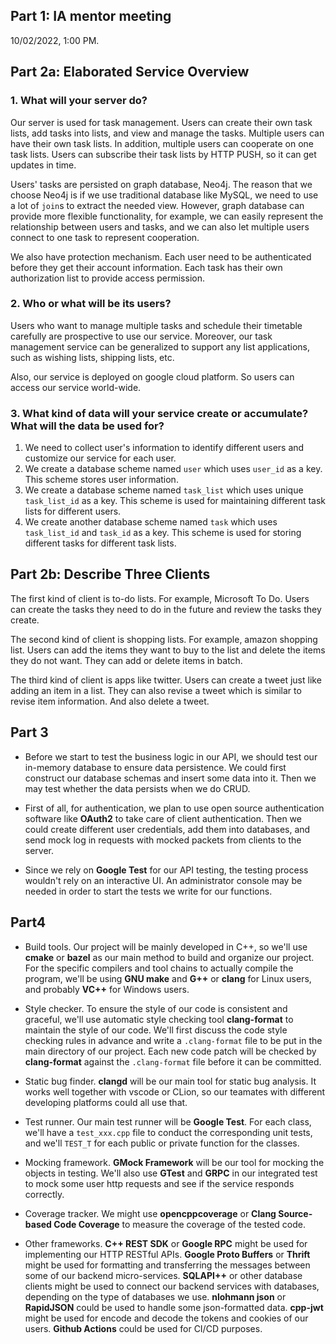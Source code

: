 ## Part 1: IA mentor meeting

10/02/2022, 1:00 PM.

## Part 2a: Elaborated Service Overview

### 1. What will your server do?

Our server is used for task management. Users can create their own task lists, add tasks into lists, and view and manage the tasks. Multiple users can have their own task lists. In addition, multiple users can cooperate on one task lists. Users can subscribe their task lists by HTTP PUSH, so it can get updates in time. 

Users' tasks are persisted on graph database, Neo4j. The reason that we choose Neo4j is if we use traditional database like MySQL, we need to use a lot of `join`s to extract the needed view. However, graph database can provide more flexible functionality, for example, we can easily represent the relationship between users and tasks, and we can also let multiple users connect to one task to represent cooperation.

We also have protection mechanism. Each user need to be authenticated before they get their account information. Each task has their own authorization list to provide access permission.

### 2. Who or what will be its users?

Users who want to manage multiple tasks and schedule their timetable carefully are prospective to use our service. Moreover, our task management service can be generalized to support any list applications, such as wishing lists, shipping lists, etc.

Also, our service is deployed on google cloud platform. So users can access our service world-wide.

### 3. What kind of data will your service create or accumulate? What will the data be used for?

1) We need to collect user's information to identify different users and customize our service for each user.
2) We create a database scheme named `user` which uses `user_id` as a key. This scheme stores user information.
3) We create a database scheme named `task_list` which uses unique `task_list_id` as a key. This scheme is used for maintaining different task lists for different users.
4) We create another database scheme named `task` which uses `task_list_id` and `task_id` as a key. This scheme is used for storing different tasks for different task lists.

## Part 2b: Describe Three Clients

The first kind of client is to-do lists. For example, Microsoft To Do. Users can create the tasks they need to do in the future and review the tasks they create.

The second kind of client is shopping lists. For example, amazon shopping list. Users can add the items they want to buy to the list and delete the items they do not want. They can add or delete items in batch.

The third kind of client is apps like twitter. Users can create a tweet just like adding an item in a list. They can also revise a tweet which is similar to revise item information. And also delete a tweet.

## Part 3

- Before we start to test the business logic in our API, we should test our in-memory database to ensure data persistence. We could first construct our database schemas and insert some data into it. Then we may test whether the data persists when we do CRUD. 

- First of all, for authentication, we plan to use open source authentication software like **OAuth2** to take care of client authentication. Then we could create different user credentials, add them into databases, and send mock log in requests with mocked packets from clients to the server.

- Since we rely on **Google Test** for our API testing, the testing process wouldn't rely on an interactive UI. An administrator console may be needed in order to start the tests we write for our functions.

## Part4

- Build tools. Our project will be mainly developed in C++, so we'll use **cmake** or **bazel**
as our main method to build and organize our project. For the specific compilers and tool chains
to actually compile the program, we'll be using **GNU make** and **G++** or **clang** for Linux users,
and probably **VC++** for Windows users.

- Style checker. To ensure the style of our code is consistent and graceful, we'll use automatic
style checking tool **clang-format** to maintain the style of our code. We'll first discuss the
code style checking rules in advance and write a `.clang-format` file to be put in the main directory
of our project. Each new code patch will be checked by **clang-format** against the `.clang-format`
file before it can be committed.

- Static bug finder. **clangd** will be our main tool for static bug analysis. It works well together with
vscode or CLion, so our teamates with different developing platforms could all use that.

- Test runner. Our main test runner will be **Google Test**. For each class, we'll have a `test_xxx.cpp`
file to conduct the corresponding unit tests, and we'll `TEST_T` for each public or private function for
the classes.

- Mocking framework. **GMock Framework** will be our tool for mocking the objects in testing. We'll also use **GTest** and **GRPC** in our integrated test to mock some user http requests and see if the service responds correctly.

- Coverage tracker. We might use **opencppcoverage** or **Clang Source-based Code Coverage** to measure
the coverage of the tested code.

- Other frameworks. **C++ REST SDK** or **Google RPC** might be used for implementing our HTTP RESTful APIs. **Google Proto Buffers** or **Thrift** might be used for formatting and transferring
the messages between some of our backend micro-services. **SQLAPI++** or other database clients might be used
to connect our backend services with databases, depending on the type of databases we use. **nlohmann json**
or **RapidJSON** could be used to handle some json-formatted data. **cpp-jwt** might be used for encode and decode
the tokens and cookies of our users. **Github Actions** could be used for CI/CD purposes.
